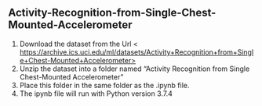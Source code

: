 ## Activity-Recognition-from-Single-Chest-Mounted-Accelerometer

1. Download the dataset from the Url < https://archive.ics.uci.edu/ml/datasets/Activity+Recognition+from+Single+Chest-Mounted+Accelerometer> 
2. Unzip the dataset into a folder named “Activity Recognition from Single Chest-Mounted Accelerometer”
3. Place this folder in the same folder as the .ipynb file.
4. The ipynb file will run with Python version 3.7.4
